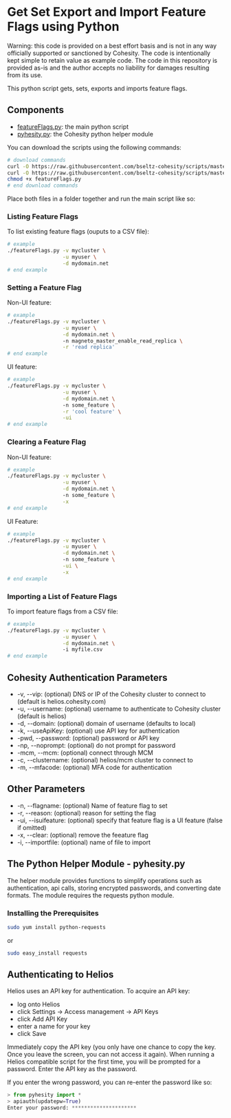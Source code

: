 # Get Set Export and Import Feature Flags using Python

Warning: this code is provided on a best effort basis and is not in any way officially supported or sanctioned by Cohesity. The code is intentionally kept simple to retain value as example code. The code in this repository is provided as-is and the author accepts no liability for damages resulting from its use.

This python script gets, sets, exports and imports feature flags.

## Components

* [featureFlags.py](https://raw.githubusercontent.com/bseltz-cohesity/scripts/master/python/featureFlags/featureFlags.py): the main python script
* [pyhesity.py](https://raw.githubusercontent.com/bseltz-cohesity/scripts/master/python/pyhesity/pyhesity.py): the Cohesity python helper module

You can download the scripts using the following commands:

```bash
# download commands
curl -O https://raw.githubusercontent.com/bseltz-cohesity/scripts/master/python/featureFlags/featureFlags.py
curl -O https://raw.githubusercontent.com/bseltz-cohesity/scripts/master/python/pyhesity.py
chmod +x featureFlags.py
# end download commands
```

Place both files in a folder together and run the main script like so:

### Listing Feature Flags

To list existing feature flags (ouputs to a CSV file):

```bash
# example
./featureFlags.py -v mycluster \
                  -u myuser \
                  -d mydomain.net
# end example
```

### Setting a Feature Flag

Non-UI feature:

```bash
# example
./featureFlags.py -v mycluster \
                  -u myuser \
                  -d mydomain.net \ 
                  -n magneto_master_enable_read_replica \
                  -r 'read replica'
# end example
```

UI feature:

```bash
# example
./featureFlags.py -v mycluster \
                  -u myuser \
                  -d mydomain.net \ 
                  -n some_feature \
                  -r 'cool feature' \
                  -ui
# end example
```

### Clearing a Feature Flag

Non-UI feature:

```bash
# example
./featureFlags.py -v mycluster \
                  -u myuser \
                  -d mydomain.net \ 
                  -n some_feature \
                  -x
# end example
```

UI Feature:

```bash
# example
./featureFlags.py -v mycluster \
                  -u myuser \
                  -d mydomain.net \ 
                  -n some_feature \
                  -ui \
                  -x
# end example
```

### Importing a List of Feature Flags

To import feature flags from a CSV file:

```bash
# example
./featureFlags.py -v mycluster \
                  -u myuser \
                  -d mydomain.net \ 
                  -i myfile.csv
# end example
```

## Cohesity Authentication Parameters

* -v, --vip: (optional) DNS or IP of the Cohesity cluster to connect to (default is helios.cohesity.com)
* -u, --username: (optional) username to authenticate to Cohesity cluster (default is helios)
* -d, --domain: (optional) domain of username (defaults to local)
* -k, --useApiKey: (optional) use API key for authentication
* -pwd, --password: (optional) password or API key
* -np, --noprompt: (optional) do not prompt for password
* -mcm, --mcm: (optional) connect through MCM
* -c, --clustername: (optional) helios/mcm cluster to connect to
* -m, --mfacode: (optional) MFA code for authentication

## Other Parameters

* -n, --flagname: (optional) Name of feature flag to set
* -r, --reason: (optional) reason for setting the flag
* -ui, --isuifeature: (optional) specify that feature flag is a UI feature (false if omitted)
* -x, --clear: (optional) remove the feeature flag
* -i, --importfile: (optional) name of file to import

## The Python Helper Module - pyhesity.py

The helper module provides functions to simplify operations such as authentication, api calls, storing encrypted passwords, and converting date formats. The module requires the requests python module.

### Installing the Prerequisites

```bash
sudo yum install python-requests
```

or

```bash
sudo easy_install requests
```

## Authenticating to Helios

Helios uses an API key for authentication. To acquire an API key:

* log onto Helios
* click Settings -> Access management -> API Keys
* click Add API Key
* enter a name for your key
* click Save

Immediately copy the API key (you only have one chance to copy the key. Once you leave the screen, you can not access it again). When running a Helios compatible script for the first time, you will be prompted for a password. Enter the API key as the password.

If you enter the wrong password, you can re-enter the password like so:

```python
> from pyhesity import *
> apiauth(updatepw=True)
Enter your password: *********************
```
